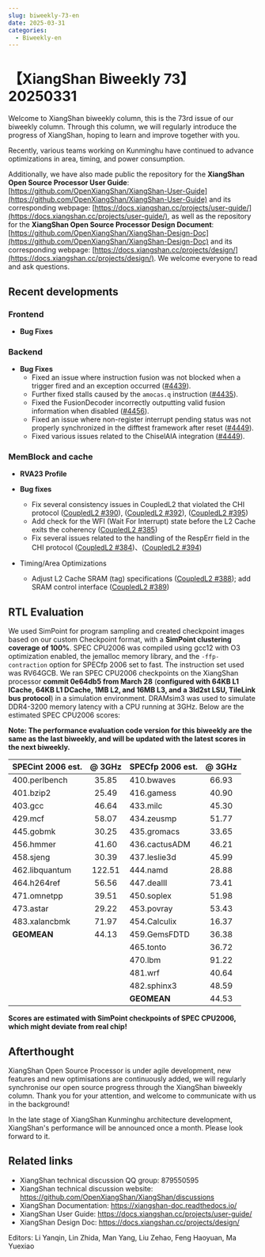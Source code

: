 ```yaml
---
slug: biweekly-73-en
date: 2025-03-31
categories:
  - Biweekly-en
---
```


# 【XiangShan Biweekly 73】20250331

Welcome to XiangShan biweekly column, this is the 73rd issue of our biweekly column. Through this column, we will regularly introduce the progress of XiangShan, hoping to learn and improve together with you.

Recently, various teams working on Kunminghu have continued to advance optimizations in area, timing, and power consumption. 

Additionally, we have also made public the repository for the **XiangShan Open Source Processor User Guide**: [https://github.com/OpenXiangShan/XiangShan-User-Guide](https://github.com/OpenXiangShan/XiangShan-User-Guide) and its corresponding webpage: [https://docs.xiangshan.cc/projects/user-guide/](https://docs.xiangshan.cc/projects/user-guide/), as well as the repository for the **XiangShan Open Source Processor Design Document**: [https://github.com/OpenXiangShan/XiangShan-Design-Doc](https://github.com/OpenXiangShan/XiangShan-Design-Doc) and its corresponding webpage: [https://docs.xiangshan.cc/projects/design/](https://docs.xiangshan.cc/projects/design/). We welcome everyone to read and ask questions.

<!-- more -->
## Recent developments

### Frontend

- **Bug Fixes**


### Backend

- **Bug Fixes**
  - Fixed an issue where instruction fusion was not blocked when a trigger fired and an exception occurred ([#4439](https://github.com/OpenXiangShan/XiangShan/pull/4439)).  
  - Further fixed stalls caused by the `amocas.q` instruction ([#4435](https://github.com/OpenXiangShan/XiangShan/pull/4435)).  
  - Fixed the FusionDecoder incorrectly outputting valid fusion information when disabled ([#4456](https://github.com/OpenXiangShan/XiangShan/pull/4456)).  
  - Fixed an issue where non-register interrupt pending status was not properly synchronized in the difftest framework after reset ([#4449](https://github.com/OpenXiangShan/XiangShan/pull/4449)).  
  - Fixed various issues related to the ChiselAIA integration ([#4449](https://github.com/OpenXiangShan/XiangShan/pull/4449)).


### MemBlock and cache

- **RVA23 Profile**

- **Bug fixes**
  - Fix several consistency issues in CoupledL2 that violated the CHI protocol ([CoupledL2 #390](https://github.com/OpenXiangShan/CoupledL2/pull/390)), ([CoupledL2 #392](https://github.com/OpenXiangShan/CoupledL2/pull/392)), ([CoupledL2 #395](https://github.com/OpenXiangShan/CoupledL2/pull/395))
  - Add check for the WFI (Wait For Interrupt) state before the L2 Cache exits the coherency ([CoupledL2 #385](https://github.com/OpenXiangShan/CoupledL2/pull/385))
  - Fix several issues related to the handling of the RespErr field in the CHI protocol ([CoupledL2 #384](https://github.com/OpenXiangShan/CoupledL2/pull/384))、([CoupledL2 #394](https://github.com/OpenXiangShan/CoupledL2/pull/394))

- Timing/Area Optimizations
  - Adjust L2 Cache SRAM (tag) specifications ([CoupledL2 #388](https://github.com/OpenXiangShan/CoupledL2/pull/388)); add SRAM control interface ([CoupledL2 #389](https://github.com/OpenXiangShan/CoupledL2/pull/389))

## RTL Evaluation

We used SimPoint for program sampling and created checkpoint images based on our custom Checkpoint format, with a **SimPoint clustering coverage of 100%**. SPEC CPU2006 was compiled using gcc12 with O3 optimization enabled, the jemalloc memory library, and the `-ffp-contraction` option for SPECfp 2006 set to fast. The instruction set used was RV64GCB. We ran SPEC CPU2006 checkpoints on the XiangShan processor **commit 0e64db5 from March 28** (**configured with 64KB L1 ICache, 64KB L1 DCache, 1MB L2, and 16MB L3, and a 3ld2st LSU, TileLink bus protocol**) in a simulation environment. DRAMsim3 was used to simulate DDR4-3200 memory latency with a CPU running at 3GHz. Below are the estimated SPEC CPU2006 scores:

**Note: The performance evaluation code version for this biweekly are the same as the last biweekly, and will be updated with the latest scores in the next biweekly.**

| SPECint 2006 est. | @ 3GHz | SPECfp 2006 est.  | @ 3GHz |
| :---------------- | :----: | :---------------- | :----: |
| 400.perlbench     | 35.85  | 410.bwaves        | 66.93  |
| 401.bzip2         | 25.49  | 416.gamess        | 40.90  |
| 403.gcc           | 46.64  | 433.milc          | 45.30  |
| 429.mcf           | 58.07  | 434.zeusmp        | 51.77  |
| 445.gobmk         | 30.25  | 435.gromacs       | 33.65  |
| 456.hmmer         | 41.60  | 436.cactusADM     | 46.21  |
| 458.sjeng         | 30.39  | 437.leslie3d      | 45.99  |
| 462.libquantum    | 122.51 | 444.namd          | 28.88  |
| 464.h264ref       | 56.56  | 447.dealII        | 73.41  |
| 471.omnetpp       | 39.51  | 450.soplex        | 51.98  |
| 473.astar         | 29.22  | 453.povray        | 53.43  |
| 483.xalancbmk     | 71.97  | 454.Calculix      | 16.37  |
| **GEOMEAN**       | 44.13  | 459.GemsFDTD      | 36.38  |
|                   |        | 465.tonto         | 36.72  |
|                   |        | 470.lbm           | 91.22  |
|                   |        | 481.wrf           | 40.64  |
|                   |        | 482.sphinx3       | 48.59  |
|                   |        | **GEOMEAN**       | 44.53  |

**Scores are estimated with SimPoint checkpoints of SPEC CPU2006, which might deviate from real chip!**

## Afterthought

XiangShan Open Source Processor is under agile development, new features and new optimisations are continuously added, we will regularly synchronise our open source progress through the XiangShan biweekly column. Thank you for your attention, and welcome to communicate with us in the background!

In the late stage of XiangShan Kunminghu architecture development, XiangShan's performance will be announced once a month. Please look forward to it.

## Related links

* XiangShan technical discussion QQ group: 879550595
* XiangShan technical discussion website: https://github.com/OpenXiangShan/XiangShan/discussions
* XiangShan Documentation: https://xiangshan-doc.readthedocs.io/
* XiangShan User Guide: https://docs.xiangshan.cc/projects/user-guide/
* XiangShan Design Doc: https://docs.xiangshan.cc/projects/design/

Editors: Li Yanqin, Lin Zhida, Man Yang, Liu Zehao, Feng Haoyuan, Ma Yuexiao
